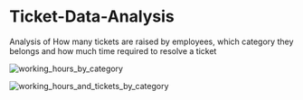 # Ticket-Data-Analysis
Analysis of How many tickets are raised by employees, which category they belongs and how much time required to resolve a ticket


![working_hours_by_category](https://github.com/Shraddhaanalyst/Ticket-Data-Analysis/assets/156996648/4ef89531-f65a-4c94-b40a-dde01df90aae)


![working_hours_and_tickets_by_category](https://github.com/Shraddhaanalyst/Ticket-Data-Analysis/assets/156996648/c59f2a14-71c8-4714-a686-24182e66df03)


